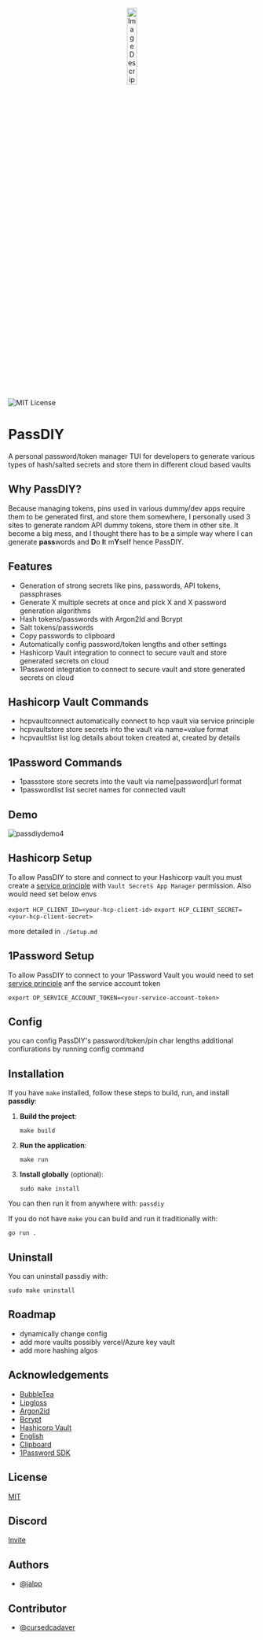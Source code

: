 
<p align="center">
  <img src="https://github.com/jalpp/PassDIY/blob/dev/style/icon.png?raw=true" alt="Image Description" width=20% height=20% />
</p>

![MIT License](https://img.shields.io/badge/License-MIT-green.svg)

# PassDIY

A personal password/token manager TUI for developers to generate various types of hash/salted secrets and store them in different cloud based vaults

## Why PassDIY?

Because managing tokens, pins used in various dummy/dev apps require them to be generated first, and store them somewhere, I personally used 3 sites to generate random API dummy tokens, store them in other site. It become a big mess, and I thought there has to be a simple way where I can generate **pass**words and **D**o **I**t m**Y**self hence PassDIY.

## Features

- Generation of strong secrets like pins, passwords, API tokens, passphrases 
- Generate X multiple secrets at once and pick X and X password generation algorithms
- Hash tokens/passwords with Argon2Id and Bcrypt
- Salt tokens/passwords
- Copy passwords to clipboard 
- Automatically config password/token lengths and other settings
- Hashicorp Vault integration to connect to secure vault and store generated secrets on cloud
- 1Password integration to connect to secure vault and store generated secrets on cloud

## Hashicorp Vault Commands
- hcpvaultconnect automatically connect to hcp vault via service principle
- hcpvaultstore store secrets into the vault via name=value format
- hcpvaultlist list log details about token created at, created by details


## 1Password Commands
- 1passstore store secrets into the vault via name|password|url format
- 1passwordlist list secret names for connected vault


## Demo

![passdiydemo4](https://github.com/user-attachments/assets/b26dabb9-96ad-4a68-a742-dfeb4fc604d7)


## Hashicorp Setup

To allow PassDIY to store and connect to your Hashicorp vault you must create a [service principle](https://developer.hashicorp.com/hcp/docs/hcp/iam/service-principal) with ```Vault Secrets App Manager``` permission. Also would need set below envs

`export HCP_CLIENT_ID=<your-hcp-client-id>`
`export HCP_CLIENT_SECRET=<your-hcp-client-secret>`

more detailed in `./Setup.md`

## 1Password Setup

To allow PassDIY to connect to your 1Password Vault you would need to set [service principle](https://developer.1password.com/docs/sdks) anf the service account token

`export OP_SERVICE_ACCOUNT_TOKEN=<your-service-account-token>`

## Config

you can config PassDIY's password/token/pin char lengths additional confiurations by running config command



## Installation

If you have `make` installed, follow these steps to build, run, and install **passdiy**:

1. **Build the project**:
   ```
   make build
   ```

2. **Run the application**:
   ```
   make run
   ```

3. **Install globally** (optional):
   ```
   sudo make install
   ```

You can then run it from anywhere with: `passdiy`

If you do not have `make` you can build and run it traditionally with:

```
go run .
```

## Uninstall

You can uninstall passdiy with:

```
sudo make uninstall
```
## Roadmap

- dynamically change config
- add more vaults possibly vercel/Azure key vault
- add more hashing algos


## Acknowledgements

 - [BubbleTea](https://github.com/charmbracelet/bubbletea)
 - [Lipgloss](github.com/charmbracelet/lipgloss)
 - [Argon2id](https://github.com/alexedwards/argon2id)
 - [Bcrypt](https://golang.org/x/crypto/bcrypt)
 - [Hashicorp Vault](https://developer.hashicorp.com/hcp/api-docs/vault-secrets#overview)
 - [English](github.com/gregoryv/english)
 - [Clipboard](https://github.com/atotto/clipboard)
 - [1Password SDK](https://github.com/1Password/onepassword-sdk-go)

## License

[MIT](https://choosealicense.com/licenses/mit/)

## Discord

[Invite](https://discord.gg/FU6DMKZuZY)

## Authors

- [@jalpp](https://www.github.com/jalpp)

## Contributor

- [@cursedcadaver](https://github.com/cursedcadaver)

